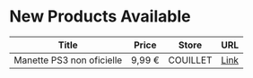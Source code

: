 # New Products Available

| Title | Price | Store | URL |
|---|---|---|---|
| Manette PS3 non oficielle | 9,99 € | COUILLET | [Link](https://www.cashconverters.be/fr/accessoires-jeux-video/736939-manette-ps3-non-oficielle.html) |
